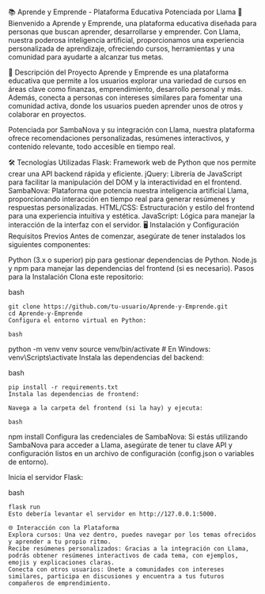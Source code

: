 📚 Aprende y Emprende - Plataforma Educativa Potenciada por Llama 🌱
Bienvenido a Aprende y Emprende, una plataforma educativa diseñada para personas que buscan aprender, desarrollarse y emprender. Con Llama, nuestra poderosa inteligencia artificial, proporcionamos una experiencia personalizada de aprendizaje, ofreciendo cursos, herramientas y una comunidad para ayudarte a alcanzar tus metas.

🚀 Descripción del Proyecto
Aprende y Emprende es una plataforma educativa que permite a los usuarios explorar una variedad de cursos en áreas clave como finanzas, emprendimiento, desarrollo personal y más. Además, conecta a personas con intereses similares para fomentar una comunidad activa, donde los usuarios pueden aprender unos de otros y colaborar en proyectos.

Potenciada por SambaNova y su integración con Llama, nuestra plataforma ofrece recomendaciones personalizadas, resúmenes interactivos, y contenido relevante, todo accesible en tiempo real.

🛠️ Tecnologías Utilizadas
Flask: Framework web de Python que nos permite crear una API backend rápida y eficiente.
jQuery: Librería de JavaScript para facilitar la manipulación del DOM y la interactividad en el frontend.
SambaNova: Plataforma que potencia nuestra inteligencia artificial Llama, proporcionando interacción en tiempo real para generar resúmenes y respuestas personalizadas.
HTML/CSS: Estructuración y estilo del frontend para una experiencia intuitiva y estética.
JavaScript: Lógica para manejar la interacción de la interfaz con el servidor.
🖥️ Instalación y Configuración
Requisitos Previos
Antes de comenzar, asegúrate de tener instalados los siguientes componentes:

Python (3.x o superior)
pip para gestionar dependencias de Python.
Node.js y npm para manejar las dependencias del frontend (si es necesario).
Pasos para la Instalación
Clona este repositorio:

bash
```
git clone https://github.com/tu-usuario/Aprende-y-Emprende.git
cd Aprende-y-Emprende
Configura el entorno virtual en Python:

bash
```
python -m venv venv
source venv/bin/activate  # En Windows: venv\Scripts\activate
Instala las dependencias del backend:

bash
```
pip install -r requirements.txt
Instala las dependencias de frontend:

Navega a la carpeta del frontend (si la hay) y ejecuta:

bash
```
npm install
Configura las credenciales de SambaNova:
Si estás utilizando SambaNova para acceder a Llama, asegúrate de tener tu clave API y configuración listos en un archivo de configuración (config.json o variables de entorno).

Inicia el servidor Flask:

bash
```
flask run
Esto debería levantar el servidor en http://127.0.0.1:5000.

🌐 Interacción con la Plataforma
Explora cursos: Una vez dentro, puedes navegar por los temas ofrecidos y aprender a tu propio ritmo.
Recibe resúmenes personalizados: Gracias a la integración con Llama, podrás obtener resúmenes interactivos de cada tema, con ejemplos, emojis y explicaciones claras.
Conecta con otros usuarios: Únete a comunidades con intereses similares, participa en discusiones y encuentra a tus futuros compañeros de emprendimiento.
